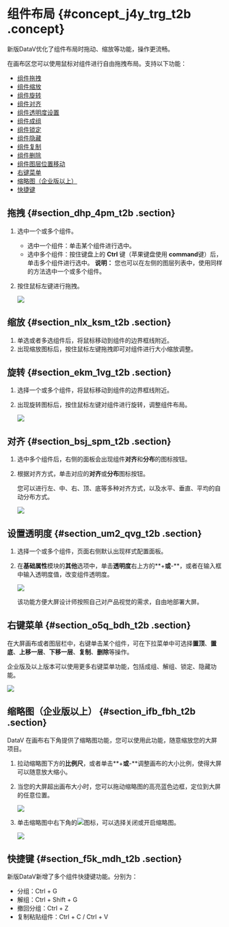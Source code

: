 # 组件布局 {#concept_j4y_trg_t2b .concept}

新版DataV优化了组件布局时拖动、缩放等功能，操作更流畅。

在画布区您可以使用鼠标对组件进行自由拖拽布局。支持以下功能：

-   [组件拖拽](#)
-   [组件缩放](#)
-   [组件旋转](#)
-   [组件对齐](#)
-   [组件透明度设置](#)
-   [组件成组](intl.zh-CN/用户指南/管理组件/成组组件.md#)
-   [组件锁定](intl.zh-CN/用户指南/管理组件/锁定组件.md#)
-   [组件隐藏](intl.zh-CN/用户指南/管理组件/隐藏组件.md#)
-   [组件复制](intl.zh-CN/用户指南/管理组件/复制组件.md#)
-   [组件删除](intl.zh-CN/用户指南/管理组件/删除组件.md#)
-   [组件图层位置移动](intl.zh-CN/用户指南/管理界面编辑器/图层管理/组件图层位置移动.md#)
-   [右键菜单](#)
-   [缩略图（企业版以上）](#)
-   [快捷键](#)

## 拖拽 {#section_dhp_4pm_t2b .section}

1.  选中一个或多个组件。

    -   选中一个组件：单击某个组件进行选中。
    -   选中多个组件：按住键盘上的 **Ctrl** 键（苹果键盘使用 **command**键）后，单击多个组件进行选中。
    **说明：** 您也可以在左侧的图层列表中，使用同样的方法选中一个或多个组件。

2.  按住鼠标左键进行拖拽。

    ![](images/9209_zh-CN.gif)


## 缩放 {#section_nlx_ksm_t2b .section}

1.  单选或者多选组件后，将鼠标移动到组件的边界框线附近。
2.  出现缩放图标后，按住鼠标左键拖拽即可对组件进行大小缩放调整。

## 旋转 {#section_ekm_1vg_t2b .section}

1.  选择一个或多个组件，将鼠标移动到组件的边界框线附近。
2.  出现旋转图标后，按住鼠标左键对组件进行旋转，调整组件布局。

    ![](images/9211_zh-CN.gif)


## 对齐 {#section_bsj_spm_t2b .section}

1.  选中多个组件后，右侧的面板会出现组件**对齐**和**分布**的图标按钮。
2.  根据对齐方式，单击对应的**对齐**或**分布**图标按钮。

    您可以进行左、中、右、顶、底等多种对齐方式，以及水平、垂直、平均的自动分布方式。

    ![](http://static-aliyun-doc.oss-cn-hangzhou.aliyuncs.com/assets/img/17372/15583470529243_zh-CN.png)


## 设置透明度 {#section_um2_qvg_t2b .section}

1.  选择一个或多个组件，页面右侧默认出现样式配置面板。
2.  在**基础属性**模块的**其他**选项中，单击**透明度**右上方的**+**或**-**，或者在输入框中输入透明度值，改变组件透明度。

    ![](http://static-aliyun-doc.oss-cn-hangzhou.aliyuncs.com/assets/img/17372/15583470539212_zh-CN.png)

    该功能方便大屏设计师按照自己对产品视觉的需求，自由地部署大屏。


## 右键菜单 {#section_o5q_bdh_t2b .section}

在大屏画布或者图层栏中，右键单击某个组件，可在下拉菜单中可选择**置顶**、**置底**、**上移一层**、**下移一层**、**复制**、**删除**等操作。

企业版及以上版本可以使用更多右键菜单功能，包括成组、解组、锁定、隐藏功能。

![](http://static-aliyun-doc.oss-cn-hangzhou.aliyuncs.com/assets/img/17372/15583470539221_zh-CN.png)

## 缩略图（企业版以上） {#section_ifb_fbh_t2b .section}

DataV 在画布右下角提供了缩略图功能，您可以使用此功能，随意缩放您的大屏项目。

1.  拉动缩略图下方的**比例尺**，或者单击**+**或**-**调整画布的大小比例，使得大屏可以随意放大缩小。
2.  当您的大屏超出画布大小时，您可以拖动缩略图的高亮蓝色边框，定位到大屏的任意位置。

    ![](http://static-aliyun-doc.oss-cn-hangzhou.aliyuncs.com/assets/img/17372/15583470539219_zh-CN.png)

3.  单击缩略图中右下角的![](http://static-aliyun-doc.oss-cn-hangzhou.aliyuncs.com/assets/img/17375/15583470539216_zh-CN.png)图标，可以选择关闭或开启缩略图。

    ![](images/9220_zh-CN.gif)


## 快捷键 {#section_f5k_mdh_t2b .section}

新版DataV新增了多个组件快捷键功能。分别为：

-   分组：Ctrl + G
-   解组：Ctrl + Shift + G
-   撤回分组：Ctrl + Z
-   复制粘贴组件：Ctrl + C / Ctrl + V

